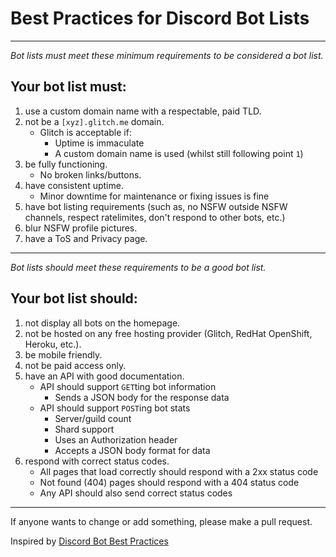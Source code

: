 # Best Practices for Discord Bot Lists

---

*Bot lists must meet these minimum requirements to be considered a bot list.*

## Your bot list must:

1. use a custom domain name with a respectable, paid TLD.
2. not be a `[xyz].glitch.me` domain.
   - Glitch is acceptable if:
      - Uptime is immaculate
      - A custom domain name is used (whilst still following point `1`)
3. be fully functioning.
   - No broken links/buttons.
4. have consistent uptime.
   - Minor downtime for maintenance or fixing issues is fine
5. have bot listing requirements (such as, no NSFW outside NSFW channels, respect ratelimites, don't respond to other bots, etc.)
6. blur NSFW profile pictures.
7. have a ToS and Privacy page.

---

*Bot lists should meet these requirements to be a good bot list.*

## Your bot list should:

1. not display all bots on the homepage.
2. not be hosted on any free hosting provider (Glitch, RedHat OpenShift, Heroku, etc.).
3. be mobile friendly.
4. not be paid access only.
5. have an API with good documentation.
   - API should support `GET`ting bot information
      - Sends a JSON body for the response data
   - API should support `POST`ing bot stats
      - Server/guild count
      - Shard support
      - Uses an Authorization header
      - Accepts a JSON body format for data
6. respond with correct status codes.
   - All pages that load correctly should respond with a 2xx status code
   - Not found (404) pages should respond with a 404 status code
   - Any API should also send correct status codes

---

If anyone wants to change or add something, please make a pull request.

Inspired by [Discord Bot Best Practices](https://github.com/meew0/discord-bot-best-practices)
